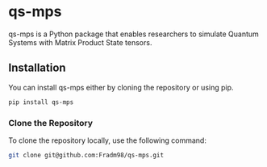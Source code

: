 # qs-mps

qs-mps is a Python package that enables researchers to simulate Quantum Systems with Matrix Product State tensors.

## Installation

You can install qs-mps either by cloning the repository or using pip.

```bash
pip install qs-mps
```

### Clone the Repository

To clone the repository locally, use the following command:

```bash
git clone git@github.com:Fradm98/qs-mps.git


